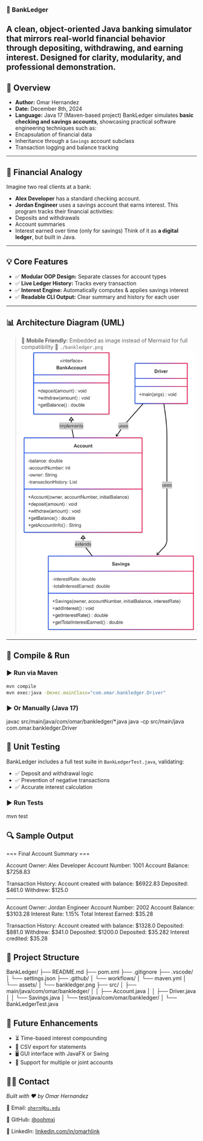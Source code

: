 ### 🏦 BankLedger

A clean, object-oriented Java banking simulator that mirrors real-world financial behavior through **depositing, withdrawing, and earning interest**. Designed for clarity, modularity, and professional demonstration.
-------------------------------------------------------------------------------------------------------------------------------------------------------------------------------------------------------------------

## 📌 Overview

- **Author:** Omar Hernandez
- **Date:** December 8th, 2024
- **Language:** Java 17 (Maven-based project)
  BankLedger simulates **basic checking and savings accounts**, showcasing practical software engineering techniques such as:
- Encapsulation of financial data
- Inheritance through a `Savings` account subclass
- Transaction logging and balance tracking

---

## 💸 Financial Analogy

Imagine two real clients at a bank:

- **Alex Developer** has a standard checking account.
- **Jordan Engineer** uses a savings account that earns interest.
  This program tracks their financial activities:
- Deposits and withdrawals
- Account summaries
- Interest earned over time (only for savings)
  Think of it as **a digital ledger**, but built in Java.

---

## 💡 Core Features

- ✅ **Modular OOP Design:** Separate classes for account types
- ✅ **Live Ledger History:** Tracks every transaction
- ✅ **Interest Engine:** Automatically computes & applies savings interest
- ✅ **Readable CLI Output:** Clear summary and history for each user

---

## 📊 Architecture Diagram (UML)

> 📱 **Mobile Friendly:** Embedded as image instead of Mermaid for full compatibility
> 📂 `./bankledger.png`
> ![BankLedger UML Diagram](./bankledger.png)

---

## 🧪 Compile & Run

### ▶️ Run via Maven

```bash
mvn compile
mvn exec:java -Dexec.mainClass="com.omar.bankledger.Driver"
```


### ▶️ Or Manually (Java 17)

javac src/main/java/com/omar/bankledger/*.java
java -cp src/main/java com.omar.bankledger.Driver


## 🧪 Unit Testing

BankLedger includes a full test suite in `BankLedgerTest.java`, validating:

* ✅ Deposit and withdrawal logic
* ✅ Prevention of negative transactions
* ✅ Accurate interest calculation

### ▶️ Run Tests

mvn test

## 🔍 Sample Output

=== Final Account Summary ===

Account Owner: Alex Developer
Account Number: 1001
Account Balance: $7258.83

Transaction History:
Account created with balance: $6922.83
Deposited: $461.0
Withdrew: $125.0

---

Account Owner: Jordan Engineer
Account Number: 2002
Account Balance: $3103.28
Interest Rate: 1.15%
Total Interest Earned: $35.28

Transaction History:
Account created with balance: $1328.0
Deposited: $881.0
Withdrew: $341.0
Deposited: $1200.0
Deposited: $35.282
Interest credited: $35.28

## 📁 Project Structure

BankLedger/
├── README.md
├── pom.xml
├── .gitignore
├── .vscode/
│   └── settings.json
├── .github/
│   └── workflows/
│       └── maven.yml
│   └── assets/
│       └── bankledger.png
├── src/
│   ├── main/java/com/omar/bankledger/
│   │   ├── Account.java
│   │   ├── Driver.java
│   │   └── Savings.java
│   └── test/java/com/omar/bankledger/
│       └── BankLedgerTest.java

## 🚀 Future Enhancements

* ⏳ Time-based interest compounding
* 🧾 CSV export for statements
* 🖥️ GUI interface with JavaFX or Swing
* 🏦 Support for multiple or joint accounts

## 👨‍💻 Contact

*Built with ❤️ by Omar Hernandez*

📧 Email: [`ohern@bu.edu`](mailto:ohern@bu.edu)

🐙 GitHub: [@oohmxi](https://github.com/oohmxi)

🔗 LinkedIn: [linkedin.com/in/omarhlink](https://www.linkedin.com/in/omarhlink/)
